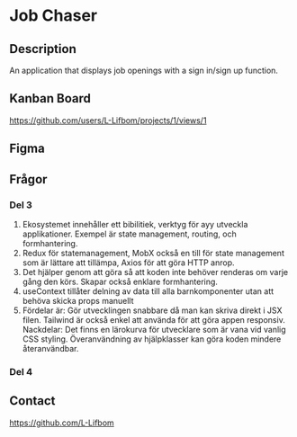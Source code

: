 # Job Chaser

## Description
An application that displays job openings with a sign in/sign up function.

## Kanban Board
https://github.com/users/L-Lifbom/projects/1/views/1

## Figma


## Frågor
### Del 3
1. Ekosystemet innehåller ett bibilitiek, verktyg för ayy utveckla applikationer. Exempel är state management, routing, och formhantering.
2. Redux för statemanagement, MobX också en till för state management som är lättare att tillämpa, Axios för att göra HTTP anrop.
3. Det hjälper genom att göra så att koden inte behöver renderas om varje gång den körs. Skapar också enklare formhantering.
4. useContext tillåter delning av data till alla barnkomponenter utan att behöva skicka props manuellt
5. Fördelar är: Gör utvecklingen snabbare då man kan skriva direkt i JSX filen. Tailwind är också enkel att använda för att göra appen responsiv.
Nackdelar: Det finns en lärokurva för utvecklare som är vana vid vanlig CSS styling. Överanvändning av hjälpklasser kan göra koden mindere återanvändbar.

### Del 4


## Contact
https://github.com/L-Lifbom